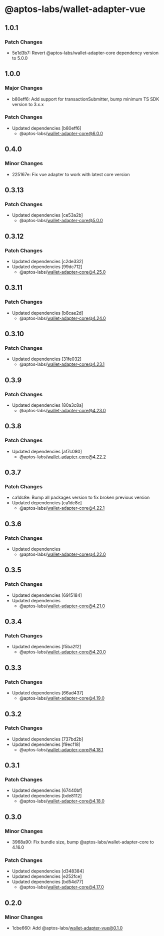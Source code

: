 # @aptos-labs/wallet-adapter-vue

## 1.0.1

### Patch Changes

- 5e1d3b7: Revert @aptos-labs/wallet-adapter-core dependency version to 5.0.0

## 1.0.0

### Major Changes

- b80eff6: Add support for transactionSubmitter, bump minimum TS SDK version to 3.x.x

### Patch Changes

- Updated dependencies [b80eff6]
  - @aptos-labs/wallet-adapter-core@6.0.0

## 0.4.0

### Minor Changes

- 225167e: Fix vue adapter to work with latest core version

## 0.3.13

### Patch Changes

- Updated dependencies [ce53a2b]
  - @aptos-labs/wallet-adapter-core@5.0.0

## 0.3.12

### Patch Changes

- Updated dependencies [c2de332]
- Updated dependencies [99dc712]
  - @aptos-labs/wallet-adapter-core@4.25.0

## 0.3.11

### Patch Changes

- Updated dependencies [b8cae2d]
  - @aptos-labs/wallet-adapter-core@4.24.0

## 0.3.10

### Patch Changes

- Updated dependencies [31fe032]
  - @aptos-labs/wallet-adapter-core@4.23.1

## 0.3.9

### Patch Changes

- Updated dependencies [80a3c8a]
  - @aptos-labs/wallet-adapter-core@4.23.0

## 0.3.8

### Patch Changes

- Updated dependencies [af7c080]
  - @aptos-labs/wallet-adapter-core@4.22.2

## 0.3.7

### Patch Changes

- ca1dc8e: Bump all packages version to fix broken previous version
- Updated dependencies [ca1dc8e]
  - @aptos-labs/wallet-adapter-core@4.22.1

## 0.3.6

### Patch Changes

- Updated dependencies
  - @aptos-labs/wallet-adapter-core@4.22.0

## 0.3.5

### Patch Changes

- Updated dependencies [6915184]
- Updated dependencies
  - @aptos-labs/wallet-adapter-core@4.21.0

## 0.3.4

### Patch Changes

- Updated dependencies [f5ba2f2]
  - @aptos-labs/wallet-adapter-core@4.20.0

## 0.3.3

### Patch Changes

- Updated dependencies [66ad437]
  - @aptos-labs/wallet-adapter-core@4.19.0

## 0.3.2

### Patch Changes

- Updated dependencies [737bd2b]
- Updated dependencies [f9ecf18]
  - @aptos-labs/wallet-adapter-core@4.18.1

## 0.3.1

### Patch Changes

- Updated dependencies [67440bf]
- Updated dependencies [bde8112]
  - @aptos-labs/wallet-adapter-core@4.18.0

## 0.3.0

### Minor Changes

- 3968a90: Fix bundle size, bump @aptos-labs/wallet-adapter-core to 4.16.0

### Patch Changes

- Updated dependencies [d348384]
- Updated dependencies [e252fce]
- Updated dependencies [bd54d77]
  - @aptos-labs/wallet-adapter-core@4.17.0

## 0.2.0

### Minor Changes

- 1cbe660: Add @aptos-labs/wallet-adapter-vue@0.1.0
